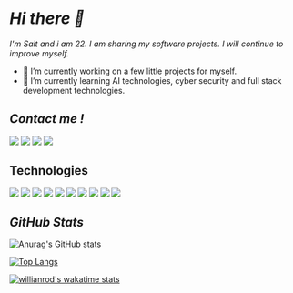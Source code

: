 # *Hi there 👋*
*I'm Sait and i am 22. I am sharing my software projects. I will continue to improve myself.* 
- 🔭 I’m currently working on a few little projects for myself.
- 🌱 I’m currently learning AI technologies, cyber security and full stack development technologies.


## *Contact me !*
<a href="mailto:msakgunes.3@gmail.com" target="_blank"><img src="https://img.icons8.com/ios/50/000000/gmail-new.png"/></a>
<a href="https://www.linkedin.com/in/muhammet-sait-936989191/" target="_blank"><img src="https://img.icons8.com/ios/50/000000/linkedin.png"/></a>
<a href="https://www.instagram.com/msa.1284/" target="_blank"><img src="https://img.icons8.com/ios/50/000000/instagram-new--v1.png"/></a>
<a href="https://twitter.com/fsociety1889" target="_blank"><img src="https://img.icons8.com/ios/50/000000/twitter--v1.png"/></a>

## Technologies
<img src="https://img.icons8.com/color/48/000000/python--v1.png"></img>
<img src="https://img.icons8.com/color/48/000000/java-coffee-cup-logo--v1.png"></img>
<img src="https://img.icons8.com/ios/50/000000/c-sharp-logo.png"></img>
<img src="https://img.icons8.com/officel/48/000000/react.png"></img>
<img src="https://img.icons8.com/external-flaticons-lineal-color-flat-icons/48/000000/external-java-script-web-development-flaticons-lineal-color-flat-icons-2.png"></img>
<img src="https://img.icons8.com/color/48/000000/html-5--v1.png"></img>
<img src="https://img.icons8.com/external-flaticons-lineal-color-flat-icons/48/000000/external-css-computer-science-flaticons-lineal-color-flat-icons-2.png"></img>
<img src="https://img.icons8.com/color/48/000000/nodejs.png"></img>
<img src="https://img.icons8.com/ios/48/000000/artificial-intelligence.png"></img>
<img src="https://img.icons8.com/ios/48/000000/hacker.png"></img>


## *GitHub Stats*
![Anurag's GitHub stats](https://github-readme-stats.vercel.app/api?username=MuhammetSaitAkgunes&show_icons=true&theme=radical)

[![Top Langs](https://github-readme-stats.vercel.app/api/top-langs/?username=MuhammetSaitAkgunes&theme=radical&layout=compact)](https://github.com/anuraghazra/github-readme-stats)

[![willianrod's wakatime stats](https://github-readme-stats.vercel.app/api/wakatime?username=willianrod&theme=radical)](https://github.com/anuraghazra/github-readme-stats)



<!--
**MuhammetSaitAkgunes/MuhammetSaitAkgunes** is a ✨ _special_ ✨ repository because its `README.md` (this file) appears on your GitHub profile.

Here are some ideas to get you started:


- 👯 I’m looking to collaborate on ...
- 🤔 I’m looking for help with ...
- 💬 Ask me about ...
- 📫 How to reach me: ...
- 😄 Pronouns: ...
- ⚡ Fun fact: ...
-->

